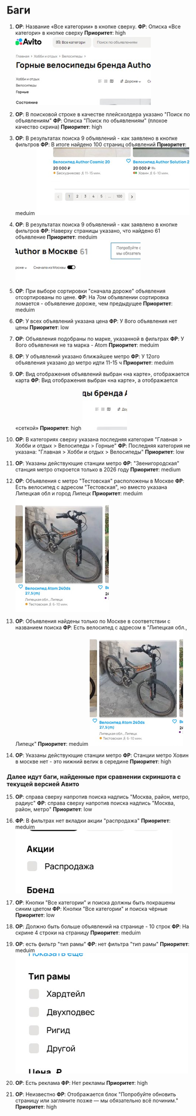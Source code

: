 # Баги

1. **ОР**: Название «Все категории» в кнопке сверху.
**ФР**: Описка «Все категори» в кнопке сверху
**Приоритет**: high
![1.jpg](pics/1.jpg)

2. **ОР**: В поисковой строке в качестве плейсхолдера указано "Поиск по объявлениям"
**ФР**: Описка "Поиск по обьявлениям" (плохое качество скрина)
**Приоритет**: high

3. **ОР**: В результатах поиска 9 объявлений - как заявлено в кнопке фильтров
**ФР**: В итоге найдено 100 страниц объявлений
**Приоритет**: meduim
![3.jpg](pics/3.jpg)

4. **ОР**: В результатах поиска 9 объявлений - как заявлено в кнопке фильтров
**ФР**: Наверху страницы указано, что найдено 61 объявление
**Приоритет**: meduim
![4.jpg](pics/4.jpg)

5. **ОР**: При выборе сортировки "сначала дороже" объявления отсортированы по цене.
**ФР**: На 7ом объявлении сортировка ломается - объявление дороже, чем предыдущее
**Приоритет**: meduim

6. **ОР**: У всех объявлений указана цена
**ФР**: У 8ого объявления нет цены
**Приоритет**: low

7. **ОР**: Объявления подобраны по марке, указанной в фильтрах
**ФР**: У 8ого объявления не та марка - Atom
**Приоритет**: meduim

8. **ОР**: У объявлений указано ближайшее метро
**ФР**: У 12ого объявления указано до метро идти 11-15 ч
**Приоритет**: meduim

9. **ОР**: Вид отображения объявлений выбран «на карте», отображается карта
**ФР**: Вид отображения выбран «на карте», а отображается «сеткой»
**Приоритет**: high
![9.jpg](pics/9.jpg)

10. **ОР**: В категориях сверху указана последняя категория "Главная > Хобби и отдых > Велосипеды > Горные"
**ФР**: Последняя категория не указана: "Главная > Хобби и отдых > Велосипеды"
**Приоритет**: low

11. **ОР**: Указаны действующие станции метро
**ФР**: "Звенигородская" станция метро откроется только в 2026 году
**Приоритет**: medium

12. **ОР**: Объявления с метро "Тестовская" расположены в Москве 
**ФР**: Есть велосипед с адресом "Тестовская", но вместо указана Липецкая обл и город Липецк
**Приоритет**: meduim
![12.jpg](pics/12.jpg)

13. **ОР**: Объявления найдены только по Москве в соответствии с названием поиска
**ФР**: Есть велосипед с адресом в "Липецкая обл., Липецк"
**Приоритет**: meduim
![12.jpg](pics/12.jpg)

14. **ОР**: Указаны действующие станции метро
**ФР**: Станции метро Ховин в москве нет - это нижний велик в середине
**Приоритет**: high

### Далее идут баги, найденные при сравнении скриншота с текущей версией Авито

15. **ОР**: справа сверху напротив поиска надпись "Москва, район, метро, радиус"
**ФР**: справа сверху напротив поиска надпись "Москва, район, метро"
**Приоритет**: low

16. **ФР**: В фильтрах нет вкладки акции "распродажа"
**Приоритет**: meduim
![16.jpg](pics/16.jpg)

17. **ОР**: Кнопки "Все категории" и поиска должны быть покрашены синим цветом
**ФР**: Кнопки "Все категории" и поиска чёрные
**Приоритет**: low

18. **ОР**: Должно быть больше объявлений на странице - 10 строк
**ФР**: На скрине 4 строки на страницу
**Приоритет**: meduim

19. **ОР**: есть фильтр "тип рамы"
**ФР**: нет фильтра "тип рамы"
**Приоритет**: meduim
![19.jpg](pics/19.jpg)

20. **ОР**: Есть реклама
**ФР**: Нет рекламы
**Приоритет**: high

21. **ОР**: Неизвестно
**ФР**: Отображается блок "Попробуйте обновить страницу или загляните позже —
мы обязательно всё починим."
**Приоритет**: high